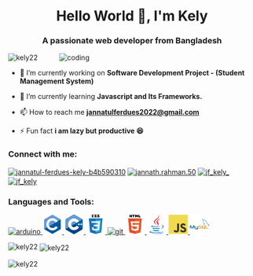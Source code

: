 <h1 align="center">Hello World 👋, I'm Kely</h1>
<h3 align="center">A passionate web developer from Bangladesh</h3>

<img align="right" src="https://sysdig.com/wp-content/uploads/BlogImages-DevelopersFatige-featured-v3.gif" alt="coding" width="400">

<p align="left"> <img src="https://komarev.com/ghpvc/?username=kely22&label=Profile%20views&color=0e75b6&style=flat" alt="kely22" /> </p>

- 🔭 I’m currently working on **Software Development Project - (Student Management System)**

- 🌱 I’m currently learning **Javascript and Its Frameworks.**

- 📫 How to reach me **jannatulferdues2022@gmail.com**

- ⚡ Fun fact **i am lazy but productive 😆**

<h3 align="left">Connect with me:</h3>
<p align="left">
<a href="https://linkedin.com/in/jannatul-ferdues-kely-b4b590310" target="blank"><img align="center" src="https://raw.githubusercontent.com/rahuldkjain/github-profile-readme-generator/master/src/images/icons/Social/linked-in-alt.svg" alt="jannatul-ferdues-kely-b4b590310" height="30" width="40" /></a>
<a href="https://fb.com/jannath.rahman.50" target="blank"><img align="center" src="https://raw.githubusercontent.com/rahuldkjain/github-profile-readme-generator/master/src/images/icons/Social/facebook.svg" alt="jannath.rahman.50" height="30" width="40" /></a>
<a href="https://instagram.com/jf_kely_" target="blank"><img align="center" src="https://raw.githubusercontent.com/rahuldkjain/github-profile-readme-generator/master/src/images/icons/Social/instagram.svg" alt="jf_kely_" height="30" width="40" /></a>
<a href="https://codeforces.com/profile/jf_kely" target="blank"><img align="center" src="https://raw.githubusercontent.com/rahuldkjain/github-profile-readme-generator/master/src/images/icons/Social/codeforces.svg" alt="jf_kely" height="30" width="40" /></a>
</p>

<h3 align="left">Languages and Tools:</h3>
<p align="left"> <a href="https://www.arduino.cc/" target="_blank" rel="noreferrer"> <img src="https://cdn.worldvectorlogo.com/logos/arduino-1.svg" alt="arduino" width="40" height="40"/> </a> <a href="https://www.cprogramming.com/" target="_blank" rel="noreferrer"> <img src="https://raw.githubusercontent.com/devicons/devicon/master/icons/c/c-original.svg" alt="c" width="40" height="40"/> </a> <a href="https://www.w3schools.com/cpp/" target="_blank" rel="noreferrer"> <img src="https://raw.githubusercontent.com/devicons/devicon/master/icons/cplusplus/cplusplus-original.svg" alt="cplusplus" width="40" height="40"/> </a> <a href="https://www.w3schools.com/css/" target="_blank" rel="noreferrer"> <img src="https://raw.githubusercontent.com/devicons/devicon/master/icons/css3/css3-original-wordmark.svg" alt="css3" width="40" height="40"/> </a> <a href="https://git-scm.com/" target="_blank" rel="noreferrer"> <img src="https://www.vectorlogo.zone/logos/git-scm/git-scm-icon.svg" alt="git" width="40" height="40"/> </a> <a href="https://www.w3.org/html/" target="_blank" rel="noreferrer"> <img src="https://raw.githubusercontent.com/devicons/devicon/master/icons/html5/html5-original-wordmark.svg" alt="html5" width="40" height="40"/> </a> <a href="https://www.java.com" target="_blank" rel="noreferrer"> <img src="https://raw.githubusercontent.com/devicons/devicon/master/icons/java/java-original.svg" alt="java" width="40" height="40"/> </a> <a href="https://developer.mozilla.org/en-US/docs/Web/JavaScript" target="_blank" rel="noreferrer"> <img src="https://raw.githubusercontent.com/devicons/devicon/master/icons/javascript/javascript-original.svg" alt="javascript" width="40" height="40"/> </a> <a href="https://www.mysql.com/" target="_blank" rel="noreferrer"> <img src="https://raw.githubusercontent.com/devicons/devicon/master/icons/mysql/mysql-original-wordmark.svg" alt="mysql" width="40" height="40"/> </a> </p>

<p><img align="left" src="https://github-readme-stats.vercel.app/api/top-langs?username=kely22&show_icons=true&locale=en&layout=compact" alt="kely22" /></p>

<p>&nbsp;<img align="center" src="https://github-readme-stats.vercel.app/api?username=kely22&show_icons=true&locale=en" alt="kely22" /></p>

<p><img align="center" src="https://github-readme-streak-stats.herokuapp.com/?user=kely22&" alt="kely22" /></p>
